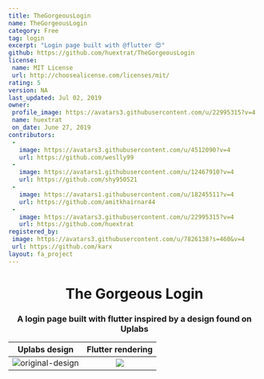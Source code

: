```yaml
---
title: TheGorgeousLogin
name: TheGorgeousLogin
category: Free
tag: login
excerpt: "Login page built with @flutter 😍"
github: https://github.com/huextrat/TheGorgeousLogin
license:
 name: MIT License
 url: http://choosealicense.com/licenses/mit/
rating: 5
version: NA
last_updated: Jul 02, 2019
owner:
 profile_image: https://avatars3.githubusercontent.com/u/22995315?v=4
 name: huextrat
 on_date: June 27, 2019
contributors:
 -
   image: https://avatars3.githubusercontent.com/u/4512090?v=4
   url: https://github.com/weslly99
 -
   image: https://avatars1.githubusercontent.com/u/12467910?v=4
   url: https://github.com/shy950521
 -
   image: https://avatars1.githubusercontent.com/u/18245511?v=4
   url: https://github.com/amitkhairnar44
 -
   image: https://avatars3.githubusercontent.com/u/22995315?v=4
   url: https://github.com/huextrat
registered_by:
 image: https://avatars3.githubusercontent.com/u/7826138?s=460&v=4
 url: https://github.com/karx
layout: fa_project
---
```

<h1 align="center">The Gorgeous Login</h1>

<h3 align="center">
  A login page built with flutter inspired by a design found on Uplabs
</h3>

Uplabs design        |  Flutter rendering
:-------------------------:|:-------------------------:
![original-design](./github/template.jpg)  |   ![](./github/login.gif)
